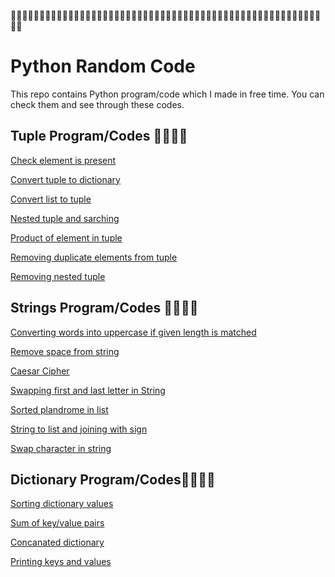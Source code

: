 👨‍💻🧬👨‍💻🧬👨‍💻🧬👨‍💻🧬👨‍💻🧬👨‍💻🧬👨‍💻🧬👨‍💻🧬👨‍💻🧬👨‍💻🧬👨‍💻🧬👨‍💻🧬👨‍💻🧬👨‍💻🧬👨‍💻🧬👨‍💻🧬👨‍💻🧬👨‍💻🧬👨‍💻
# Python Random Code

This repo contains Python program/code which I made in free time. You can check them and see through these codes.


## Tuple Program/Codes 👨‍💻👩‍💻

[Check element is present](https://github.com/LemonShot/PythonRandonCodes/blob/main/Tuple%20Programs/check%20element%20is%20present.py)

[Convert tuple to dictionary](https://github.com/LemonShot/PythonRandonCodes/blob/main/Tuple%20Programs/convert%20tuple%20to%20dictionary.py)

[Convert list to tuple](https://github.com/LemonShot/PythonRandonCodes/blob/main/Tuple%20Programs/list%20to%20tuple.py)

[Nested tuple and sarching](https://https://github.com/LemonShot/PythonRandonCodes/blob/main/Tuple%20Programs/nested%20tuple%20and%20seraching.py)

[Product of element in tuple](https://https://github.com/LemonShot/PythonRandonCodes/blob/main/Tuple%20Programs/product%20of%20element%20in%20tuple.py)

[Removing duplicate elements from tuple](https://github.com/LemonShot/PythonRandonCodes/blob/main/Tuple%20Programs/q1_duplicate.py)

[Removing nested tuple](https://github.com/LemonShot/PythonRandonCodes/blob/main/Tuple%20Programs/removing%20nested%20tuple%20from%20tuple.py)



## Strings Program/Codes 👨‍💻👩‍💻

[Converting words into uppercase if given length is matched](https://github.com/LemonShot/PythonRandonCodes/blob/main/string/converting%20words%20into%20uppercase%20if%20given%20length%20is%20matched.py)

[Remove space from string](https://github.com/LemonShot/PythonRandonCodes/blob/main/string/remove%20space%20from%20string.py)

[Caesar Cipher](https://github.com/LemonShot/PythonRandonCodes/blob/main/string/ceaser%20cypher.py)

[Swapping first and last letter in String](https://github.com/LemonShot/PythonRandonCodes/blob/main/string/swapping%20first%20and%20last%20letter.py)

[Sorted plandrome in list](https://github.com/LemonShot/PythonRandonCodes/blob/main/string/sorted%20plandrome%20in%20list.py)

[String to list and joining with sign](https://github.com/LemonShot/PythonRandonCodes/blob/main/string/string%20to%20list%20and%20joining%20with%20sign.py)

[Swap character in string](https://github.com/LemonShot/PythonRandonCodes/blob/main/string/swap%20char%20in%20string.py)

  
## Dictionary Program/Codes👨‍💻👩‍💻

[Sorting dictionary values](https://github.com/LemonShot/PythonRandonCodes/blob/main/dictionary/sorting%20dictionary%20values.py)

[Sum of key/value pairs](https://github.com/LemonShot/PythonRandonCodes/blob/main/dictionary/sun%20of%20key%20value%20pairs.py)

[Concanated dictionary](https://github.com/LemonShot/PythonRandonCodes/blob/main/dictionary/concanated%20dictionary.py)

[Printing keys and values](https://github.com/LemonShot/PythonRandonCodes/blob/main/dictionary/printing%20keys%20and%20values.py)

